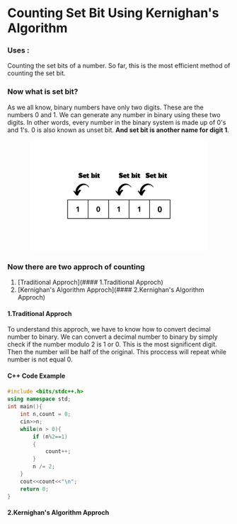 # Counting Set Bit Using Kernighan's Algorithm

### Uses :
Counting the set bits of a number. So far, this is the most efficient method of counting the set bit.
### Now what is set bit?
As we all know, binary numbers have only two digits. These are the numbers 0 and 1. We can generate any number in binary using these two digits. In other words, every number in the binary system is made up of 0's and 1's. 0 is also known as unset bit.  **And set bit is another name for digit 1**.

<p align="center">
  <img src="https://github.com/md-tuhin-hasnat/Bit-Manipulation/blob/main/img/Untitled%20design.png?raw=true" />
</p>

### Now there are two approch of counting
  1. [Traditional Approch](#### 1.Traditional Approch)
  2. [Kernighan's Algorithm Approch](#### 2.Kernighan's Algorithm Approch)

#### 1.Traditional Approch
To understand this approch, we have to know how to convert decimal number to binary. We can convert a decimal number to binary by simply check if the number modulo 2 is 1 or 0. This is the most significent digit. Then the number will be half of the original. This proccess will repeat while number is not equal 0.

#### C++ Code Example
```C++
#include <bits/stdc++.h>
using namespace std;
int main(){
	int n,count = 0;
	cin>>n;
	while(n > 0){
		if (n%2==1)
		{
			count++;
		}
		n /= 2;
	}
	cout<<count<<"\n";
	return 0;
}
```
#### 2.Kernighan's Algorithm Approch
